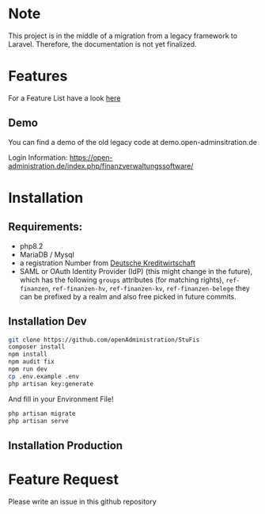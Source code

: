 
# Note 
This project is in the middle of a migration from a legacy framework to Laravel. Therefore, the documentation is not yet finalized. 

# Features 
For a Feature List have a look [here](https://open-administration.de/index.php/finanzverwaltungssoftware/)
## Demo 
You can find a demo of the old legacy code at demo.open-adminsitration.de

Login Information: https://open-administration.de/index.php/finanzverwaltungssoftware/
# Installation 
## Requirements: 
* php8.2
* MariaDB / Mysql
* a registration Number from [Deutsche Kreditwirtschaft](https://www.hbci-zka.de/register/hersteller.htm)
* SAML or OAuth Identity Provider (IdP) (this might change in the future), which has the following `groups` attributes (for matching rights), `ref-finanzen`, `ref-finanzen-hv`, `ref-finanzen-kv`, `ref-finanzen-belege` they can be prefixed by a realm and also free picked in future commits. 

## Installation Dev

```bash
git clone https://github.com/openAdministration/StuFis 
composer install 
npm install
npm audit fix
npm run dev
cp .env.example .env
php artisan key:generate
```
And fill in your Environment File!

```bash
php artisan migrate
php artisan serve
```
## Installation Production
# Feature Request 
Please write an issue in this github repository 



